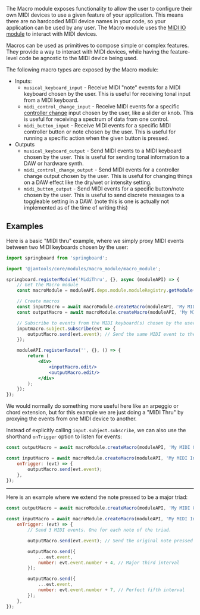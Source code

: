 The Macro module exposes functionality to allow the user to configure their own MIDI devices to use a given feature of your application. This means there are no hardcoded MIDI device names in your code, so your application can be used by any user. The Macro module uses the [MIDI IO module](./midi-io-module.md) to interact with MIDI devices.

Macros can be used as primitives to compose simple or complex features. They provide a way to interact with MIDI devices, while having the feature-level code be agnostic to the MIDI device being used.

The following macro types are exposed by the Macro module:

- Inputs:
    - `musical_keyboard_input` - Receive MIDI "note" events for a MIDI keyboard chosen by the user. This is useful for receiving tonal input from a MIDI keyboard.
    - `midi_control_change_input` - Receive MIDI events for a specific [controller change](https://cmtext.indiana.edu/MIDI/chapter3_controller_change.php) input chosen by the user, like a slider or knob. This is useful for receiving a spectrum of data from one control.
    - `midi_button_input` - Receive MIDI events for a specific MIDI controller button or note chosen by the user. This is useful for running a specific action when the given button is pressed.
- Outputs
    - `musical_keyboard_output` - Send MIDI events to a MIDI keyboard chosen by the user. This is useful for sending tonal information to a DAW or hardware synth.
    - `midi_control_change_output` - Send MIDI events for a controller change output chosen by the user. This is useful for changing things on a DAW effect like the dry/wet or intensity setting.
    - `midi_button_output` - Send MIDI events for a specific button/note chosen by the user. This is useful to send discrete messages to a toggleable setting in a DAW. (note this is one is actually not implemented as of the time of writing this)

## Examples

Here is a basic "MIDI thru" example, where we simply proxy MIDI events between two MIDI keyboards chosen by the user:

```jsx
import springboard from 'springboard';

import '@jamtools/core/modules/macro_module/macro_module';

springboard.registerModule('MidiThru', {}, async (moduleAPI) => {
    // Get the Macro module
    const macroModule = moduleAPI.deps.module.moduleRegistry.getModule('macro');

    // Create macros
    const inputMacro = await macroModule.createMacro(moduleAPI, 'My MIDI Input', 'musical_keyboard_input', {});
    const outputMacro = await macroModule.createMacro(moduleAPI, 'My MIDI Output', 'musical_keyboard_output', {});

    // Subscribe to events from the MIDI keyboard(s) chosen by the user for the "My MIDI Input" macro defined above
    inputmacro.subject.subscribe(evt => {
        outputMacro.send(evt.event); // Send the same MIDI event to the configured MIDI output device
    });

    moduleAPI.registerRoute('', {}, () => {
        return (
            <div>
                <inputMacro.edit/>
                <outputMacro.edit/>
            </div>
        );
    });
});
```

We would normally do something more useful here like an arpeggio or chord extension, but for this example we are just doing a "MIDI Thru" by proxying the events from one MIDI device to another.

Instead of explicitly calling `input.subject.subscribe`, we can also use the shorthand `onTrigger` option to listen for events:

```jsx
const outputMacro = await macroModule.createMacro(moduleAPI, 'My MIDI Output', 'musical_keyboard_output', {});

const inputMacro = await macroModule.createMacro(moduleAPI, 'My MIDI Input', 'musical_keyboard_input', {
    onTrigger: (evt) => {
        outputMacro.send(evt.event);
    },
});
```

---

Here is an example where we extend the note pressed to be a major triad:

```jsx
const outputMacro = await macroModule.createMacro(moduleAPI, 'My MIDI Output', 'musical_keyboard_output', {});

const inputMacro = await macroModule.createMacro(moduleAPI, 'My MIDI Input', 'musical_keyboard_input', {
    onTrigger: (evt) => {
        // Send 3 MIDI events. One for each note of the triad.

        outputMacro.send(evt.event); // Send the original note pressed

        outputMacro.send({
            ...evt.event,
            number: evt.event.number + 4, // Major third interval
        });

        outputMacro.send({
            ...evt.event,
            number: evt.event.number + 7, // Perfect fifth interval
        });
    },
});
```
